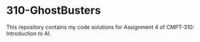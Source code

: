 # 310-GhostBusters

This repository contains my code solutions for Assignment 4 of CMPT-310: Introduction to AI.